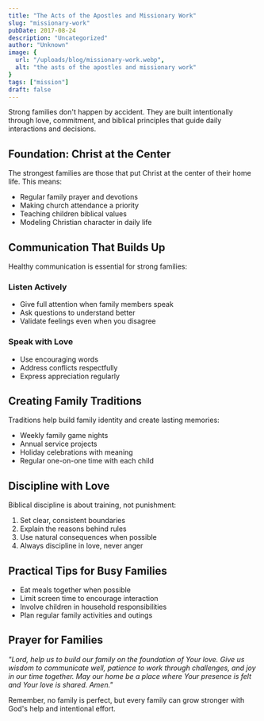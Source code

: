 ```yaml
---
title: "The Acts of the Apostles and Missionary Work"
slug: "missionary-work"
pubDate: 2017-08-24
description: "Uncategorized"
author: "Unknown"
image: {
  url: "/uploads/blog/missionary-work.webp",
  alt: "the asts of the apostles and missionary work"
}
tags: ["mission"]
draft: false
---
```


Strong families don't happen by accident. They are built intentionally through love, commitment, and biblical principles that guide daily interactions and decisions.

## Foundation: Christ at the Center

The strongest families are those that put Christ at the center of their home life. This means:

- Regular family prayer and devotions
- Making church attendance a priority
- Teaching children biblical values
- Modeling Christian character in daily life

## Communication That Builds Up

Healthy communication is essential for strong families:

### Listen Actively
- Give full attention when family members speak
- Ask questions to understand better
- Validate feelings even when you disagree

### Speak with Love
- Use encouraging words
- Address conflicts respectfully
- Express appreciation regularly

## Creating Family Traditions

Traditions help build family identity and create lasting memories:

- Weekly family game nights
- Annual service projects
- Holiday celebrations with meaning
- Regular one-on-one time with each child

## Discipline with Love

Biblical discipline is about training, not punishment:

1. Set clear, consistent boundaries
2. Explain the reasons behind rules
3. Use natural consequences when possible
4. Always discipline in love, never anger

## Practical Tips for Busy Families

- Eat meals together when possible
- Limit screen time to encourage interaction
- Involve children in household responsibilities
- Plan regular family activities and outings

## Prayer for Families

*"Lord, help us to build our family on the foundation of Your love. Give us wisdom to communicate well, patience to work through challenges, and joy in our time together. May our home be a place where Your presence is felt and Your love is shared. Amen."*

Remember, no family is perfect, but every family can grow stronger with God's help and intentional effort.